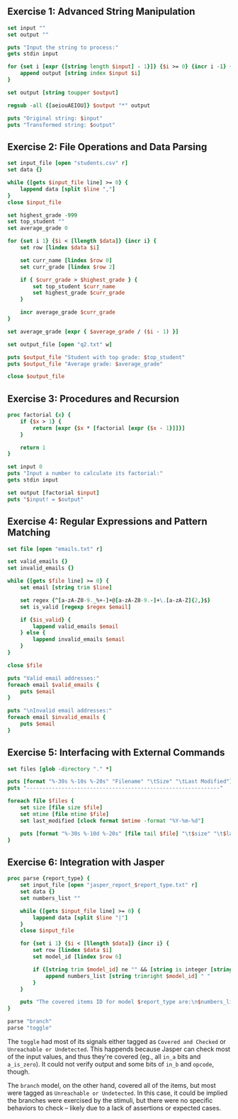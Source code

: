 ## Exercise 1: Advanced String Manipulation

```tcl
set input ""
set output ""

puts "Input the string to process:"
gets stdin input

for {set i [expr {[string length $input] - 1}]} {$i >= 0} {incr i -1} {
    append output [string index $input $i]
}

set output [string toupper $output]

regsub -all {[aeiouAEIOU]} $output "*" output

puts "Original string: $input"
puts "Transformed string: $output"
```

## Exercise 2: File Operations and Data Parsing

```tcl
set input_file [open "students.csv" r]
set data {}

while {[gets $input_file line] >= 0} {
    lappend data [split $line ","]
}
close $input_file

set highest_grade -999
set top_student ""
set average_grade 0

for {set i 1} {$i < [llength $data]} {incr i} {
    set row [lindex $data $i]

    set curr_name [lindex $row 0]
    set curr_grade [lindex $row 2]

    if { $curr_grade > $highest_grade } {
        set top_student $curr_name
        set highest_grade $curr_grade
    }

    incr average_grade $curr_grade
}

set average_grade [expr { $average_grade / ($i - 1) }]

set output_file [open "q2.txt" w]

puts $output_file "Student with top grade: $top_student"
puts $output_file "Average grade: $average_grade"

close $output_file
```

## Exercise 3: Procedures and Recursion

```tcl
proc factorial {x} {
    if {$x > 1} {
        return [expr {$x * [factorial [expr {$x - 1}]]}]
    }

    return 1
}

set input 0
puts "Input a number to calculate its factorial:"
gets stdin input

set output [factorial $input]
puts "$input! = $output"
```

## Exercise 4: Regular Expressions and Pattern Matching

```tcl
set file [open "emails.txt" r]

set valid_emails {}
set invalid_emails {}

while {[gets $file line] >= 0} {
    set email [string trim $line]

    set regex {^[a-zA-Z0-9._%+-]+@[a-zA-Z0-9.-]+\.[a-zA-Z]{2,}$}
    set is_valid [regexp $regex $email]

    if {$is_valid} {
        lappend valid_emails $email
    } else {
        lappend invalid_emails $email
    }
}

close $file

puts "Valid email addresses:"
foreach email $valid_emails {
    puts $email
}

puts "\nInvalid email addresses:"
foreach email $invalid_emails {
    puts $email
}
```

## Exercise 5: Interfacing with External Commands

```tcl
set files [glob -directory "." *]

puts [format "%-30s %-10s %-20s" "Filename" "\tSize" "\tLast Modified"]
puts "-------------------------------------------------------------"

foreach file $files {
    set size [file size $file]
    set mtime [file mtime $file]
    set last_modified [clock format $mtime -format "%Y-%m-%d"]

    puts [format "%-30s %-10d %-20s" [file tail $file] "\t$size" "\t$last_modified"]
}
```

## Exercise 6: Integration with Jasper

```tcl
proc parse {report_type} {
    set input_file [open "jasper_report_$report_type.txt" r]
    set data {}
    set numbers_list ""

    while {[gets $input_file line] >= 0} {
        lappend data [split $line "|"]
    }
    close $input_file

    for {set i 1} {$i < [llength $data]} {incr i} {
        set row [lindex $data $i]
        set model_id [lindex $row 6]

        if {[string trim $model_id] ne "" && [string is integer [string trim $model_id]]} {
            append numbers_list [string trimright $model_id] " "
        }
    }

    puts "The covered items ID for model $report_type are:\n$numbers_list"
}

parse "branch"
parse "toggle"
```

The `toggle` had most of its signals either tagged as `Covered and Checked` or `Unreachable or Undetected`.
This happends because Jasper can check most of the input values, and thus they're covered (eg., all `in_a`
bits and `a_is_zero`). It could not verify output and some bits of `in_b` and `opcode`, though.

The `branch` model, on the other hand, covered all of the items, but most were tagged as
`Unreachable or Undetected`. In this case, it could be implied the branches were exercised by the stimuli,
but there were no specific behaviors to check – likely due to a lack of assertions or expected cases.